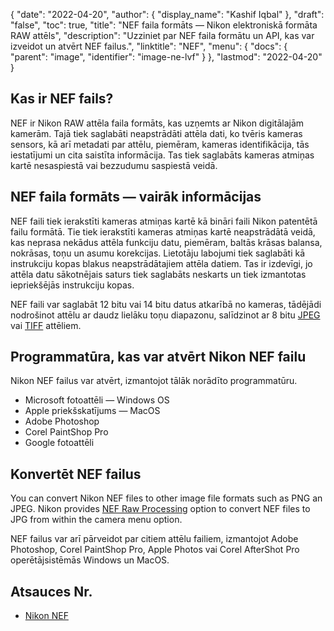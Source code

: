 {
  "date": "2022-04-20",
  "author": {
    "display_name": "Kashif Iqbal"
},
  "draft": "false",
  "toc": true,
  "title": "NEF faila formāts — Nikon elektroniskā formāta RAW attēls",
  "description": "Uzziniet par NEF faila formātu un API, kas var izveidot un atvērt NEF failus.",
  "linktitle": "NEF",
  "menu": {
    "docs": {
      "parent": "image",
      "identifier": "image-ne-lvf"
}
},
  "lastmod": "2022-04-20"
}

## Kas ir NEF fails?

NEF ir Nikon RAW attēla faila formāts, kas uzņemts ar Nikon digitālajām kamerām. Tajā tiek saglabāti neapstrādāti attēla dati, ko tvēris kameras sensors, kā arī metadati par attēlu, piemēram, kameras identifikācija, tās iestatījumi un cita saistīta informācija. Tas tiek saglabāts kameras atmiņas kartē nesaspiestā vai bezzudumu saspiestā veidā.

## NEF faila formāts — vairāk informācijas

NEF faili tiek ierakstīti kameras atmiņas kartē kā bināri faili Nikon patentētā failu formātā. Tie tiek ierakstīti kameras atmiņas kartē neapstrādātā veidā, kas neprasa nekādus attēla funkciju datu, piemēram, baltās krāsas balansa, nokrāsas, toņu un asumu korekcijas. Lietotāju labojumi tiek saglabāti kā instrukciju kopas blakus neapstrādātajiem attēla datiem. Tas ir izdevīgi, jo attēla datu sākotnējais saturs tiek saglabāts neskarts un tiek izmantotas iepriekšējās instrukciju kopas.

NEF faili var saglabāt 12 bitu vai 14 bitu datus atkarībā no kameras, tādējādi nodrošinot attēlu ar daudz lielāku toņu diapazonu, salīdzinot ar 8 bitu [JPEG](/image/jpeg/) vai [TIFF](/image/tiff/) attēliem.

## Programmatūra, kas var atvērt Nikon NEF failu

Nikon NEF failus var atvērt, izmantojot tālāk norādīto programmatūru.

 * Microsoft fotoattēli — Windows OS
 * Apple priekšskatījums — MacOS
 * Adobe Photoshop
 * Corel PaintShop Pro
 * Google fotoattēli

## Konvertēt NEF failus

You can convert Nikon NEF files to other image file formats such as PNG an JPEG. Nikon provides [NEF Raw Processing](https://onlinemanual.nikonimglib.com/z50/en/09_menu_guide_07_01.html) option to convert NEF files to JPG from within the camera menu option.

NEF failus var arī pārveidot par citiem attēlu failiem, izmantojot Adobe Photoshop, Corel PaintShop Pro, Apple Photos vai Corel AfterShot Pro operētājsistēmās Windows un MacOS.

## Atsauces Nr.

* [Nikon NEF](https://www.nikonusa.com/en/learn-and-explore/a/products-and-innovation/nikon-electronic-format-nef.html)


